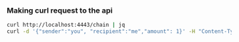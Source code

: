 ### Making curl request to the api

```sh
curl http://localhost:4443/chain | jq
curl -d '{"sender":"you", "recipient":"me","amount": 1}' -H "Content-Type: application/json" -X POST http://localhost:4443/transaction/new

```
